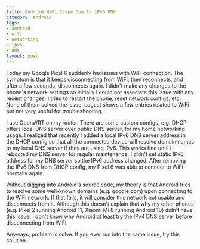 ```yaml
---
title: Android WiFi Issue Due to IPv6 DNS
category: android
tags:
- android
- wifi
- networking
- ipv6
- dns
layout: post
---
```


Today my Google Pixel 6 suddenly hadissues with WiFi connection. The symptom is that it keeps disconnecting from WiFi, then reconnects, and after a few seconds, disconnects again. I didn't make any changes to the phone's network settings so initially I could not associate this issue with any recent changes. I tried to restart the phone, reset network configs, etc. None of them solved the issue. Logcat shows a few entries related to WiFi but not very useful for troubleshooting.

I use OpenWRT on my router. There are some custom configs, e.g. DHCP offers local DNS server over public DNS server, for my home networking usage. I realized that recently I added a local IPv6 DNS server address in the DHCP config so that all the connected device will resolve domain names to my local DNS server if they are using IPv6. This works fine until I rebooted my DNS server for regular maintenance. I didn't set static IPv6 address for my DNS server so the IPv6 address changed. After removing the IPv6 DNS from DHCP config, my Pixel 6 was able to connect to WiFi normally again.

Without digging into Android's source code, my theory is that Android tries to resolve some well-known domains (e.g. google.com) upon connecting to the WiFi network. If that fails, it will consider this network not usable and disconnects from it. Although this doesn't explain that why my other phones (e.g. Pixel 2 running Android 11, Xiaomi Mi 8 running Android 10) didn't have this issue. I don't know why Android at least try the IPv4 DNS server before disconnecting from WiFi.

Anyways, problem is solve. If you ever run into the same issue, try this solution.
